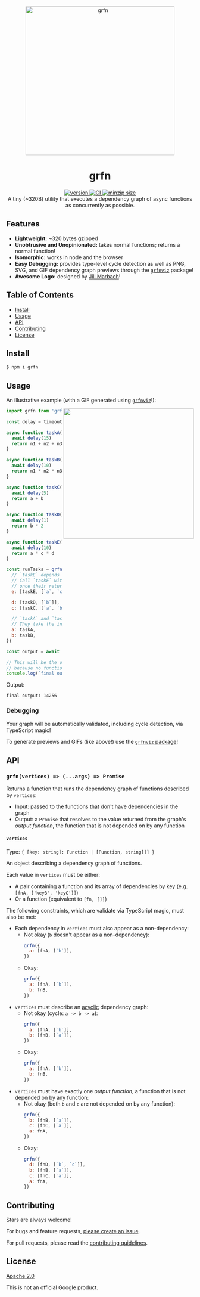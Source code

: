 <div align="center">
  <img src="grfn.svg" alt="grfn" width="400" />
</div>

<h1 align="center">
  grfn
</h1>

<div align="center">
  <a href="https://npmjs.org/package/grfn">
    <img src="https://badgen.now.sh/npm/v/grfn" alt="version" />
  </a>
  <a href="https://github.com/TomerAberbach/grfn/actions">
    <img src="https://github.com/TomerAberbach/grfn/workflows/CI/badge.svg" alt="CI" />
  </a>
  <a href="https://bundlephobia.com/result?p=grfn">
    <img src="https://badgen.net/bundlephobia/minzip/grfn" alt="minzip size" />
  </a>
</div>

<div align="center">
  A tiny (~320B) utility that executes a dependency graph of async functions as concurrently as possible.
</div>

## Features

- **Lightweight:** ~320 bytes gzipped
- **Unobtrusive and Unopinionated:** takes normal functions; returns a normal
  function!
- **Isomorphic:** works in node and the browser
- **Easy Debugging:** provides type-level cycle detection as well as PNG, SVG,
  and GIF dependency graph previews through the [`grfnviz`](packages/grfnviz)
  package!
- **Awesome Logo:** designed by [Jill Marbach](https://jillmarbach.com)!

## Table of Contents

- [Install](#install)
- [Usage](#usage)
- [API](#api)
- [Contributing](#contributing)
- [License](#license)

## Install

```sh
$ npm i grfn
```

## Usage

An illustrative example (with a GIF generated using
[`grfnviz`](packages/grfnviz)!):

<img src="animation.gif" width="350" align="right">

<!-- eslint-skip -->

```js
import grfn from 'grfn'

const delay = timeout => new Promise(resolve => setTimeout(resolve, timeout))

async function taskA(n1, n2, n3) {
  await delay(15)
  return n1 + n2 + n3
}

async function taskB(n1, n2, n3) {
  await delay(10)
  return n1 * n2 * n3
}

async function taskC(a, b) {
  await delay(5)
  return a + b
}

async function taskD(b) {
  await delay(1)
  return b * 2
}

async function taskE(a, c, d) {
  await delay(10)
  return a * c * d
}

const runTasks = grfn({
  // `taskE` depends on `taskA`, `taskC`, and `taskD`
  // Call `taskE` with the results of the functions
  // once their returned promises resolve
  e: [taskE, [`a`, `c`, `d`]],

  d: [taskD, [`b`]], // `taskD` depends on `taskB`
  c: [taskC, [`a`, `b`]], // `taskC` depends on `taskA` and `taskB`

  // `taskA` and `taskB` have no dependencies! (But they must still be listed)
  // They take the input given to `runTasks`
  a: taskA,
  b: taskB,
})

const output = await runTasks(4, 2, 3)

// This will be the output of `taskE`
// because no function depends on it!
console.log(`final output: ${output}`)
```

Output:

```
final output: 14256
```

### Debugging

Your graph will be automatically validated, including cycle detection, via
TypeScript magic!

To generate previews and GIFs (like above!) use the
[`grfnviz` package](packages/grfnviz)!

## API

### `grfn(vertices) => (...args) => Promise`

Returns a function that runs the dependency graph of functions described by
`vertices`:

- Input: passed to the functions that don't have dependencies in the graph
- Output: a `Promise` that resolves to the value returned from the graph's
  _output function_, the function that is not depended on by any function

#### `vertices`

Type: `{ [key: string]: Function | [Function, string[]] }`

An object describing a dependency graph of functions.

Each value in `vertices` must be either:

- A pair containing a function and its array of dependencies by key (e.g.
  `[fnA, ['keyB', 'keyC']]`)
- Or a function (equivalent to `[fn, []]`)

The following constraints, which are validate via TypeScript magic, must also be
met:

- Each dependency in `vertices` must also appear as a non-dependency:
  - Not okay (`b` doesn't appear as a non-dependency):
    <!-- prettier-ignore -->
    ```js
    grfn({
      a: [fnA, [`b`]],
    })
    ```
  - Okay:
    <!-- prettier-ignore -->
    ```js
    grfn({
      a: [fnA, [`b`]],
      b: fnB,
    })
    ```
- `vertices` must describe an
  [acyclic](https://en.wikipedia.org/wiki/Directed_acyclic_graph) dependency
  graph:
  - Not okay (cycle: `a -> b -> a`):
    <!-- prettier-ignore -->
    ```js
    grfn({
      a: [fnA, [`b`]],
      b: [fnB, [`a`]],
    })
    ```
  - Okay:
    <!-- prettier-ignore -->
    ```js
    grfn({
      a: [fnA, [`b`]],
      b: fnB,
    })
    ```
- `vertices` must have exactly one _output function_, a function that is not
  depended on by any function:
  - Not okay (both `b` and `c` are not depended on by any function):
    <!-- prettier-ignore -->
    ```js
    grfn({
      b: [fnB, [`a`]],
      c: [fnC, [`a`]],
      a: fnA,
    })
    ```
  - Okay:
    <!-- prettier-ignore -->
    ```js
    grfn({
      d: [fnD, [`b`, `c`]],
      b: [fnB, [`a`]],
      c: [fnC, [`a`]],
      a: fnA,
    })
    ```

## Contributing

Stars are always welcome!

For bugs and feature requests,
[please create an issue](https://github.com/TomerAberbach/grfn/issues/new).

For pull requests, please read the
[contributing guidelines](https://github.com/TomerAberbach/grfn/blob/main/contributing.md).

## License

[Apache 2.0](https://github.com/TomerAberbach/grfn/blob/main/license)

This is not an official Google product.
